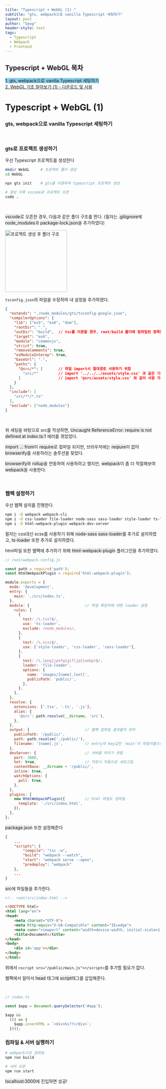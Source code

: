 ```yaml
---
title: "Typescript + WebGL (1) "
subtitle: "gts, webpack으로 vanilla Typescript 세팅하기"
layout: post
author: "Seog"
header-style: text
tags: 
  - Typescript
  - Webpack
  - Frontend
---
```



## Typescript + WebGL 목차

<span style="background-color:skyblue;">1. gts, webpack으로 vanilla Typescript 세팅하기</span><br/>
<a href="https://1seok2.github.io/2021/03/30/webgl-basic/">2. WebGL 기초 알아보기 (1) - 다운로드 및 사용</a>


# Typescript + WebGL (1) 

### gts, webpack으로 vanilla Typescript 세팅하기

<br/>

### gts로 프로젝트 생성하기

우선 Typescript 프로젝트를 생성한다

```bash
mkdir WebGL     # 프로젝트 폴더 생성
cd WebGL

npx gts init    # gts를 이용하여 typescript 프로젝트 생성

# 생성 이후 vscode로 프로젝트 오픈
code .
```

<br />


<span style="background-color:#eaeaea;">vscode</span>로 오픈한 경우, 다음과 같은 폴더 구조를 띈다.
(필자는 
<span style="background-color:#eaeaea;">.gitignore</span>에 
<span style="background-color:#eaeaea;">node_modules</span>과 
<span style="background-color:#eaeaea;">package-lock.json</span>을 추가하였다)

<img width="200px" src="https://user-images.githubusercontent.com/49581472/112814101-e3323500-90b9-11eb-8fc6-6f0f55d17d4d.png" alt="프로젝트 생성 후 폴더 구조"/>


`tsconfig.json`의 파일을 수정하여 내 설정을 추가하였다.

```json
{
  "extends": "./node_modules/gts/tsconfig-google.json",
  "compilerOptions": {
    "lib": ["es5", "es6", "dom"],
    "rootDir": ".",
    "outDir": "build",  // tsc를 이용할 경우, root/build 폴더에 컴파일된 항목들이 존재한다
    "target": "es6",
    "module": "commonjs",
    "strict": true,
    "removeComments": true,
    "esModuleInterop": true,
    "baseUrl": ".",
    "paths": {  
      "@src/*": [       // 파일 import시 절대경로 사용하기 위함
        "src/*"         // import '../../../assets/style.css' 과 같은 기존의 방법을
      ]                 // import '@src/assets/style.css' 와 같이 사용 가능
    }
  },
  "include": [
    "src/**/*.ts"
  ],
  "exclude": ["node_modules"]
}
```

<br/>

위 세팅을 바탕으로 src를 작성하면, 
<span style="background-color:#eaeaea;">Uncaught ReferenceError: require is not defined at index.ts:1</span> 에러를 겪었었다.


<span style="background-color:#eaeaea;">import ... from</span>이 
<span style="background-color:#eaeaea;">require</span>로 컴파일 되지만, 브라우저에는 
<span style="background-color:#eaeaea;">reqiure</span>이 없어 
<span style="background-color:#eaeaea;">browserify</span>를 사용하라는 솔루션을 찾았다.


<span style="background-color:#eaeaea;">browserify</span>와 
<span style="background-color:#eaeaea;">rollup</span>을 연동하여 사용하려고 했지만, 
<span style="background-color:#eaeaea;">webpack</span>이 좀 더 적절해보여 
<span style="background-color:#eaeaea;">webpack</span>을 사용한다.

<br/>

### 웹팩 설정하기

우선 웹팩 설치를 진행한다.

```bash
npm i -D webpack webpack-cli
npm i -D css-loader file-loader node-sass sass-loader style-loader ts-loader
npm i -D html-webpack-plugin webpack-dev-server
```

필자는 css대신 scss를 사용하기 위해 
<span style="background-color:#eaeaea;">node-sass sass-loader</span>를 추가로 설치하였고, 
<span style="background-color:#eaeaea;">ts-loader</span> 또한 추가로 설치하였다.

html파일 또한 웹팩에 추가하기 위해 
<span style="background-color:#eaeaea;">html-webpack-plugin</span> 플러그인을 추가하였다.

```javascript
// root/webpack.config.js

const path = require('path');
const HtmlWebpackPlugin = require('html-webpack-plugin');

module.exports = {
  mode: 'development',
  entry: {
    main: './src/index.ts',
  },
  module: {                         // 파일 확장자에 대한 loader 설정
    rules: [
      {
        test: /\.tsx?$/,
        use: 'ts-loader',
        exclude: /node_modules/,
      },
      {
        test: /\.scss$/,
        use: ['style-loader', 'css-loader', 'sass-loader'],
      },
      {
        test: /\.(png|jpe?g|gif|jp2|webp)$/,
        loader: 'file-loader',
        options: {
          name: 'images/[name].[ext]',
          publicPath: 'public/',
        },
      },
    ],
  },
  resolve: {
    extensions: ['.tsx', '.ts', '.js'],
    alias: {
      '@src': path.resolve(__dirname, 'src'),
    },
  },
  output: {                         // 웹팩 컴파일 결과물의 위치
    publicPath: '/public/',
    path: path.resolve('./public/'),
    filename: '[name].js',          // entry의 key값인 'main'이 파일이름으로
  },
  devServer: {                      // 서버를 띄우기 위함
    port: 3000,
    hot: true,                      // 저장시 자동으로 새로고침
    contentBase: __dirname + '/public/',
    inline: true,
    watchOptions: {
      poll: true,
    },
  },
  plugins: [
    new HtmlWebpackPlugin({         // html 파일도 컴파일
      template: './src/index.html',
    }),
  ],
};
```


<span style="background-color:#eaeaea;">package.json</span> 또한 설정해준다

```json
{
    ...
    "scripts": {
        "compile": "tsc -w",
        "build": "webpack --watch",
        "start": "webpack serve --open",
        "predeploy": "webpack"
    },
    ...
}
```


<span style="background-color:#eaeaea;">src</span>에 파일들을 추가한다.

```html
<!-- root/src/index.html -->

<!DOCTYPE html>
<html lang="en">
<head>
    <meta charset="UTF-8">
    <meta http-equiv="X-UA-Compatible" content="IE=edge">
    <meta name="viewport" content="width=device-width, initial-scale=1.0">
    <title>Document</title>
</head>
<body>
    <div id='app'></div>
</body>
</html>
```

위에서 `<script src="/public/main.js"></script>`를 추가할 필요가 없다.

웹팩에서 알아서 
<span style="background-color:#eaeaea;">head</span> 태그에 
<span style="background-color:#eaeaea;">script</span>태그를 삽입해준다.

<br/>

```typescript
// index.ts

const $app = document.querySelector('#app');

$app &&
  (() => {
    $app.innerHTML = `<div>hi??</div>`;
  })();
```

### 컴파일 & 서버 실행하기

```bash
# webpack으로 컴파일
npm run build

# 서버 오픈
npm run start
```


<span style="background-color:#eaeaea;">localhost:3000</span>에 진입하면 성공!